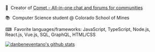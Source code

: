 📢 &nbsp;Creator of [Comet - All-in-one chat and forums for communities](https://cometx.io)

📚 &nbsp;Computer Science student @ Colorado School of Mines

⌨ &nbsp;Favorite languages/frameworks: JavaScript, TypeScript, Node.js, React.js, Vue.js, SQL, GraphQL, HTML/CSS

[![danbeneventano's github stats](https://github-readme-stats.vercel.app/api?username=danbeneventano&count_private=true&include_all_commits=true&hide_rank=true&show_icons=true&hide=stars)](https://github.com/danbeneventano)
